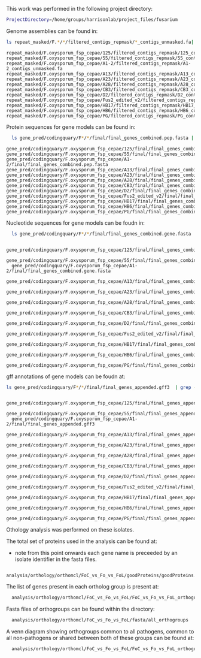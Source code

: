 This work was performed in the following project directory:

```bash
ProjectDirectory=/home/groups/harrisonlab/project_files/fusarium
```

Genome assemblies can be found in:

```bash
ls repeat_masked/F.*/*/filtered_contigs_repmask/*_contigs_unmasked.fa| grep -e 'F.oxysporum_fsp_cepae' | grep -w -v 'Fus2'
```

```
repeat_masked/F.oxysporum_fsp_cepae/125/filtered_contigs_repmask/125_contigs_unmasked.fa
repeat_masked/F.oxysporum_fsp_cepae/55/filtered_contigs_repmask/55_contigs_unmasked.fa
repeat_masked/F.oxysporum_fsp_cepae/A1-2/filtered_contigs_repmask/A1-2_contigs_unmasked.fa
repeat_masked/F.oxysporum_fsp_cepae/A13/filtered_contigs_repmask/A13_contigs_unmasked.fa
repeat_masked/F.oxysporum_fsp_cepae/A23/filtered_contigs_repmask/A23_contigs_unmasked.fa
repeat_masked/F.oxysporum_fsp_cepae/A28/filtered_contigs_repmask/A28_contigs_unmasked.fa
repeat_masked/F.oxysporum_fsp_cepae/CB3/filtered_contigs_repmask/CB3_contigs_unmasked.fa
repeat_masked/F.oxysporum_fsp_cepae/D2/filtered_contigs_repmask/D2_contigs_unmasked.fa
repeat_masked/F.oxysporum_fsp_cepae/Fus2_edited_v2/filtered_contigs_repmask/Fus2_edited_v2_contigs_unmasked.fa
repeat_masked/F.oxysporum_fsp_cepae/HB17/filtered_contigs_repmask/HB17_contigs_unmasked.fa
repeat_masked/F.oxysporum_fsp_cepae/HB6/filtered_contigs_repmask/HB6_contigs_unmasked.fa
repeat_masked/F.oxysporum_fsp_cepae/PG/filtered_contigs_repmask/PG_contigs_unmasked.fa
```


Protein sequences for gene models can be found in:

```bash
  ls gene_pred/codingquary/F*/*/final/final_genes_combined.pep.fasta | grep -e 'F.oxysporum_fsp_cepae' | grep -w -v 'Fus2'
```

```
gene_pred/codingquary/F.oxysporum_fsp_cepae/125/final/final_genes_combined.pep.fasta
gene_pred/codingquary/F.oxysporum_fsp_cepae/55/final/final_genes_combined.pep.fasta
gene_pred/codingquary/F.oxysporum_fsp_cepae/A1-2/final/final_genes_combined.pep.fasta
gene_pred/codingquary/F.oxysporum_fsp_cepae/A13/final/final_genes_combined.pep.fasta
gene_pred/codingquary/F.oxysporum_fsp_cepae/A23/final/final_genes_combined.pep.fasta
gene_pred/codingquary/F.oxysporum_fsp_cepae/A28/final/final_genes_combined.pep.fasta
gene_pred/codingquary/F.oxysporum_fsp_cepae/CB3/final/final_genes_combined.pep.fasta
gene_pred/codingquary/F.oxysporum_fsp_cepae/D2/final/final_genes_combined.pep.fasta
gene_pred/codingquary/F.oxysporum_fsp_cepae/Fus2_edited_v2/final/final_genes_combined.pep.fasta
gene_pred/codingquary/F.oxysporum_fsp_cepae/HB17/final/final_genes_combined.pep.fasta
gene_pred/codingquary/F.oxysporum_fsp_cepae/HB6/final/final_genes_combined.pep.fasta
gene_pred/codingquary/F.oxysporum_fsp_cepae/PG/final/final_genes_combined.pep.fasta
```

Nucleotide sequences for gene models can be foudn in:

```bash
  ls gene_pred/codingquary/F*/*/final/final_genes_combined.gene.fasta | grep -e 'F.oxysporum_fsp_cepae' | grep -w -v 'Fus2'
```

```
  gene_pred/codingquary/F.oxysporum_fsp_cepae/125/final/final_genes_combined.gene.fasta
  gene_pred/codingquary/F.oxysporum_fsp_cepae/55/final/final_genes_combined.gene.fasta
  gene_pred/codingquary/F.oxysporum_fsp_cepae/A1-2/final/final_genes_combined.gene.fasta
  gene_pred/codingquary/F.oxysporum_fsp_cepae/A13/final/final_genes_combined.gene.fasta
  gene_pred/codingquary/F.oxysporum_fsp_cepae/A23/final/final_genes_combined.gene.fasta
  gene_pred/codingquary/F.oxysporum_fsp_cepae/A28/final/final_genes_combined.gene.fasta
  gene_pred/codingquary/F.oxysporum_fsp_cepae/CB3/final/final_genes_combined.gene.fasta
  gene_pred/codingquary/F.oxysporum_fsp_cepae/D2/final/final_genes_combined.gene.fasta
  gene_pred/codingquary/F.oxysporum_fsp_cepae/Fus2_edited_v2/final/final_genes_combined.gene.fasta
  gene_pred/codingquary/F.oxysporum_fsp_cepae/HB17/final/final_genes_combined.gene.fasta
  gene_pred/codingquary/F.oxysporum_fsp_cepae/HB6/final/final_genes_combined.gene.fasta
  gene_pred/codingquary/F.oxysporum_fsp_cepae/PG/final/final_genes_combined.gene.fasta
```

gff annotations of gene models can be foudn at:

```bash
ls gene_pred/codingquary/F*/*/final/final_genes_appended.gff3  | grep -e 'F.oxysporum_fsp_cepae' | grep -w -v 'Fus2'
```

```
  gene_pred/codingquary/F.oxysporum_fsp_cepae/125/final/final_genes_appended.gff3
  gene_pred/codingquary/F.oxysporum_fsp_cepae/55/final/final_genes_appended.gff3
  gene_pred/codingquary/F.oxysporum_fsp_cepae/A1-2/final/final_genes_appended.gff3
  gene_pred/codingquary/F.oxysporum_fsp_cepae/A13/final/final_genes_appended.gff3
  gene_pred/codingquary/F.oxysporum_fsp_cepae/A23/final/final_genes_appended.gff3
  gene_pred/codingquary/F.oxysporum_fsp_cepae/A28/final/final_genes_appended.gff3
  gene_pred/codingquary/F.oxysporum_fsp_cepae/CB3/final/final_genes_appended.gff3
  gene_pred/codingquary/F.oxysporum_fsp_cepae/D2/final/final_genes_appended.gff3
  gene_pred/codingquary/F.oxysporum_fsp_cepae/Fus2_edited_v2/final/final_genes_appended.gff3
  gene_pred/codingquary/F.oxysporum_fsp_cepae/HB17/final/final_genes_appended.gff3
  gene_pred/codingquary/F.oxysporum_fsp_cepae/HB6/final/final_genes_appended.gff3
  gene_pred/codingquary/F.oxysporum_fsp_cepae/PG/final/final_genes_appended.gff3
```


Othology analysis was performed on these isolates.

The total set of proteins used in the analysis can be found at:
- note from this point onwards each gene name is preceeded by an isolate identifier in the fasta files.

```
  analysis/orthology/orthomcl/FoC_vs_Fo_vs_FoL/goodProteins/goodProteins.fasta
```

The list of genes present in each ortholog group is present at:

```bash
  analysis/orthology/orthomcl/FoC_vs_Fo_vs_FoL/FoC_vs_Fo_vs_FoL_orthogroups.txt
```

Fasta files of orthogroups
can be found within the directory:

```bash
  analysis/orthology/orthomcl/FoC_vs_Fo_vs_FoL/fasta/all_orthogroups
```

A venn diagram showing orthogroups common to all pathogens, common to all non-pathogens
or shared between both of these groups can be found at:

```bash
  analysis/orthology/orthomcl/FoC_vs_Fo_vs_FoL/FoC_vs_Fo_vs_FoL_orthogroups.pdf
```
